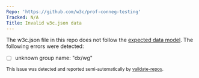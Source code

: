 ```yaml
---
Repo: 'https://github.com/w3c/prof-conneg-testing'
Tracked: N/A
Title: Invalid w3c.json data
---
```


The w3c.json file in this repo does not follow the [expected data model](https://w3c.github.io/w3c.json.html). The following errors were detected:
* [ ] unknown group name: "dx/wg"

<sub>This issue was detected and reported semi-automatically by [validate-repos](https://github.com/w3c/validate-repos/).</sub>
